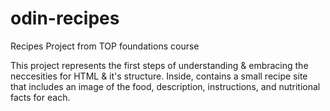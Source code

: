 # odin-recipes
Recipes Project from TOP foundations course


This project represents the first steps of understanding & embracing the neccesities for HTML & it's structure. Inside, contains a small recipe site that includes an image of the food, description, instructions, and nutritional facts for each.